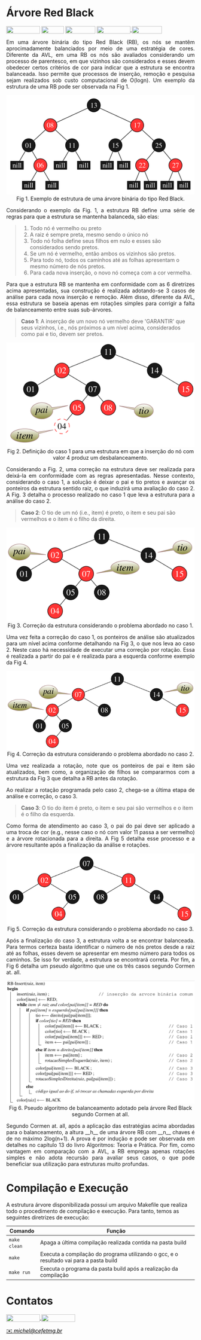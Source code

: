 # Árvore Red Black

<div style="display: inline-block;">
<img align="center" height="20px" width="90px" src="https://img.shields.io/badge/Maintained%3F-yes-green.svg"/> 
<img align="center" height="20px" width="60px" src="https://img.shields.io/badge/C%2B%2B-00599C?style=for-the-badge&logo=c%2B%2B&logoColor=white"/> 
<img align="center" height="20px" width="80px" src="https://img.shields.io/badge/Made%20for-VSCode-1f425f.svg"/> 
<a href="https://github.com/mpiress/midpy/issues">
<img align="center" height="20px" width="90px" src="https://img.shields.io/badge/contributions-welcome-brightgreen.svg?style=flat"/>
<img align="center" height="20px" width="80px" src="https://badgen.net/badge/license/MIT/green"/>
</a> 
</div>

<p> </p>
<p> </p>

<p align="justify">
	Em uma árvore binária do tipo Red Black (RB), os nós se mantêm aprocimadamente balanciados por meio de uma estratégia de cores. Diferente da AVL, em uma RB os nós são avaliados considerando um processo de parentesco, em que vizinhos são considerados e esses devem obedecer certos critérios de cor para indicar que a estrutura se encontra balanceada. Isso permite que processos de inserção, remoção e pesquisa sejam realizados sob custo computacional de O(logn). Um exemplo da estrutura de uma RB pode ser observada na Fig 1.
</p>


<p align="center">
  <img src="imgs/rb.png" /><br/>
  <caption>Fig 1. Exemplo de estrutura de uma árvore binária do tipo Red Black.</caption>
</p>

<p align="justify">
Considerando o exemplo da Fig. 1, a estrutura RB define uma série de regras para que a estrutura se mantenha balanceda, são elas: 
</p>

>
> 1. Todo nó é vermelho ou preto
> 2. A raiz é sempre preta, mesmo sendo o único nó
> 3. Todo nó folha define seus filhos em nulo e esses são considerados sendo pretos. 
> 4. Se um nó é vermelho, então ambos os vizinhos são pretos.
> 5. Para todo nó, todos os caminhos até as folhas apresentam o mesmo número de nós pretos. 
> 6. Para cada nova inserção, o novo nó começa com a cor vermelha.
>

<p align="justify">
	Para que a estrutura RB se mantenha em conformidade com as 6 diretrizes acima apresentadas, sua construção é realizada adotando-se 3 casos de análise para cada nova inserção e remoção. Além disso, diferente da AVL, essa estrutura se baseia apenas em rotações simples para corrigir a falta de balanceamento entre suas sub-árvores.
</p>

>
> **Caso 1**: A inserção de um novo nó vermelho deve 'GARANTIR' que seus vizinhos, i.e., nós próximos a um nível acima, considerados como pai e tio, devem ser pretos. 
>  

<p align="center">
  <img src="imgs/caso1.png" /><br/>
  <caption>Fig 2. Definição do caso 1 para uma estrutura em que a inserção do nó com valor 4 produz um desbalanceamento.</caption>
</p>

<p align="justify">
Considerando a Fig. 2, uma correção na estrutura deve ser realizada para deixá-la em conformidade com as regras apresentadas. Nesse contexto, considerando o caso 1, a solução é deixar o pai e tio pretos e avançar os ponteiros da estrutura sentido raiz, o que induzirá uma avaliação do caso 2. A Fig. 3 detalha o processo realizado no caso 1 que leva a estrutura para a análise do caso 2. 
</p>

>
> **Caso 2**: O tio de um nó (i.e., item) é preto, o item e seu pai são vermelhos e o item é o filho da direita.
> 


<p align="center">
  <img src="imgs/caso1c.png" /><br/>
  <caption>Fig 3. Correção da estrutura considerando o problema abordado no caso 1.</caption>
</p>

<p align="justify">
Uma vez feita a correção do caso 1, os ponteiros de análise são atualizados para um nível acima conforme detalhando na Fig 3, o que nos leva ao caso 2. Neste caso há necessidade de executar uma correção por rotação. Essa é realizada a partir do pai e é realizada para a esquerda conforme exemplo da Fig 4. 
</p>

<p align="center">
  <img src="imgs/caso2.png" /><br/>
  <caption>Fig 4. Correção da estrutura considerando o problema abordado no caso 2.</caption>
</p>


<p align="justify">
	Uma vez realizada a rotação, note que os ponteiros de pai e item são atualizados, bem como, a organização de filhos se compararmos com a estrutura da Fig 3 que detalha a RB antes da rotação. 
</p>

<p align="justify">
	Ao realizar a rotação programada pelo caso 2, chega-se a última etapa de análise e correção, o caso 3. 
</p>

>
> **Caso 3**: O tio do item é preto, o item e seu pai são vermelhos e o item é o filho da esquerda. 
> 

<p align="justify">
Como forma de atendimento ao caso 3, o pai do pai deve ser aplicado a uma troca de cor (e.g., nesse caso o nó com valor 11 passa a ser vermelho) e a árvore rotacionada para a direita. A Fig 5 detalha esse processo e a árvore resultante após a finalização da análise e rotações.
</p>

<p align="center">
  <img src="imgs/caso3.png" /><br/>
  <caption>Fig 5. Correção da estrutura considerando o problema abordado no caso 3.</caption>
</p>

<p align="justify">
 Após a finalização do caso 3, a estrutura volta a se encontrar balanceada. Para termos certeza basta identificar o número de nós pretos desde a raiz até as folhas, esses devem se apresentar em mesmo número para todos os caminhos. Se isso for verdade, a estrutura se encontrará correta. Por fim, a Fig 6 detalha um pseudo algoritmo que une os três casos segundo Cormen at. all. 
</p>

<p align="center">
  <img src="imgs/alg.png" /><br/>
  <caption>Fig 6. Pseudo algoritmo de balanceamento adotado pela árvore Red Black segundo Cormen at all.</caption>
</p>

<p align="justify">
	Segundo Cormen at. all, após a aplicação das estratégias acima abordadas para o balanceamento, a altura __h__ de uma árvore RB com __n__ chaves é de no máximo 2log(n+1). A prova é por indução e pode ser observada em detalhes no capítulo 13 do livro Algoritmos: Teoria e Prática. Por fim, como vantagem em comparação com a AVL, a RB emprega apenas rotações simples e não adota recursão para avaliar seus casos, o que pode beneficiar sua utilização para estruturas muito profundas.  
</p>

# Compilação e Execução

A estrutura árvore disponibilizada possui um arquivo Makefile que realiza todo o procedimento de compilação e execução. Para tanto, temos as seguintes diretrizes de execução:


| Comando                |  Função                                                                                           |                     
| -----------------------| ------------------------------------------------------------------------------------------------- |
|  `make clean`          | Apaga a última compilação realizada contida na pasta build                                        |
|  `make`                | Executa a compilação do programa utilizando o gcc, e o resultado vai para a pasta build           |
|  `make run`            | Executa o programa da pasta build após a realização da compilação                                 |


# Contatos

<div style="display: inline-block;">
<a href="https://t.me/michelpires369">
<img align="center" height="20px" width="90px" src="https://img.shields.io/badge/Telegram-2CA5E0?style=for-the-badge&logo=telegram&logoColor=white"/> 
</a>

<a href="https://www.linkedin.com/in/michelpiressilva/">
<img align="center" height="20px" width="90px" src="https://img.shields.io/badge/LinkedIn-0077B5?style=for-the-badge&logo=linkedin&logoColor=white"/>
</a>

</div>

<p> </p>


<a style="color:black" href="mailto:michel@cefetmg.br?subject=[GitHub]%20Source%20Dynamic%20Lists">
✉️ <i>michel@cefetmg.br</i>
</a>

